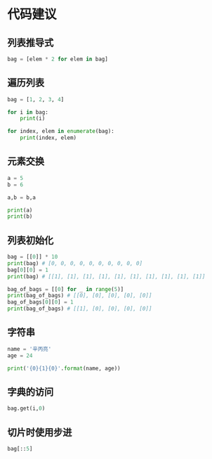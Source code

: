 # 代码建议

## 列表推导式

```python
bag = [elem * 2 for elem in bag]
```

## 遍历列表

```python
bag = [1, 2, 3, 4]

for i in bag:
    print(i)

for index, elem in enumerate(bag):
    print(index, elem)
```

## 元素交换

```python
a = 5
b = 6

a,b = b,a

print(a)
print(b)
```

## 列表初始化

````python
bag = [[0]] * 10
print(bag) # [0, 0, 0, 0, 0, 0, 0, 0, 0, 0]
bag[0][0] = 1
print(bag) # [[1], [1], [1], [1], [1], [1], [1], [1], [1], [1]]

bag_of_bags = [[0] for _ in range(5)]
print(bag_of_bags) # [[0], [0], [0], [0], [0]]
bag_of_bags[0][0] = 1
print(bag_of_bags) # [[1], [0], [0], [0], [0]]
````

## 字符串

```python
name = '辛丙亮'
age = 24

print('{0}{1}{0}'.format(name, age))
```

## 字典的访问

```python
bag.get(i,0)
```

## 切片时使用步进

```python
bag[::5]
```

